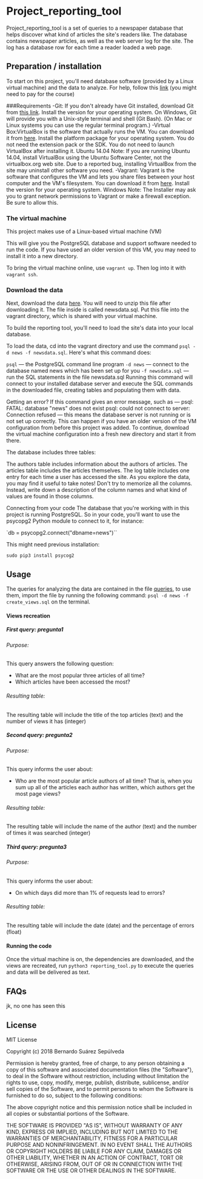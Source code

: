 # Project_reporting_tool
Project_reporting_tool is a set of queries to a newspaper database that helps discover what kind of articles the site's readers like. The database contains newspaper articles, as well as the web server log for the site. The log has a database row for each time a reader loaded a web page. 
## Preparation / installation
To start on this project, you'll need database software (provided by a Linux virtual machine) and the data to analyze. For help, follow this [link](https://classroom.udacity.com/nanodegrees/nd004/parts/4dcefa2a-fb54-4909-9708-9ef2839e5340/modules/5dbcf44d-760d-49d4-9055-b6a0a48e5454/lessons/3967218625/concepts/39636486110923) (you might need to pay for the course)

###Requirements
-Git: If you don't already have Git installed, download Git from [this link](git-scm.com). Install the version for your operating system.
On Windows, Git will provide you with a Unix-style terminal and shell (Git Bash). (On Mac or Linux systems you can use the regular terminal program.)
-Virtual Box:VirtualBox is the software that actually runs the VM. You can download it from [here](virtualbox.org). Install the platform package for your operating system. You do not need the extension pack or the SDK. You do not need to launch VirtualBox after installing it.
Ubuntu 14.04 Note: If you are running Ubuntu 14.04, install VirtualBox using the Ubuntu Software Center, not the virtualbox.org web site. Due to a reported bug, installing VirtualBox from the site may uninstall other software you need.
-Vagrant: Vagrant is the software that configures the VM and lets you share files between your host computer and the VM's filesystem. You can download it from [here](vagrantup.com). Install the version for your operating system.
Windows Note: The Installer may ask you to grant network permissions to Vagrant or make a firewall exception. Be sure to allow this.

### The virtual machine
This project makes use of a Linux-based virtual machine (VM)

This will give you the PostgreSQL database and support software needed to run the code. If you have used an older version of this VM, you may need to install it into a new directory.

To bring the virtual machine online, use `vagrant up`. Then log into it with `vagrant ssh`.

### Download the data
Next, download the data [here](https://d17h27t6h515a5.cloudfront.net/topher/2016/August/57b5f748_newsdata/newsdata.zip). You will need to unzip this file after downloading it. The file inside is called newsdata.sql. Put this file into the vagrant directory, which is shared with your virtual machine.

To build the reporting tool, you'll need to load the site's data into your local database. 

To load the data, cd into the vagrant directory and use the command `psql -d news -f newsdata.sql`.
Here's what this command does:

`psql` — the PostgreSQL command line program
`-d news` — connect to the database named news which has been set up for you
`-f newsdata.sql` — run the SQL statements in the file newsdata.sql
Running this command will connect to your installed database server and execute the SQL commands in the downloaded file, creating tables and populating them with data.

Getting an error?
If this command gives an error message, such as —
psql: FATAL: database "news" does not exist
psql: could not connect to server: Connection refused
— this means the database server is not running or is not set up correctly. This can happen if you have an older version of the VM configuration from before this project was added. To continue, download the virtual machine configuration into a fresh new directory and start it from there.

The database includes three tables:

The authors table includes information about the authors of articles.
The articles table includes the articles themselves.
The log table includes one entry for each time a user has accessed the site.
As you explore the data, you may find it useful to take notes! Don't try to memorize all the columns. Instead, write down a description of the column names and what kind of values are found in those columns.

Connecting from your code
The database that you're working with in this project is running PostgreSQL. So in your code, you'll want to use the psycopg2 Python module to connect to it, for instance:

`db = psycopg2.connect("dbname=news")``

This might need previous installation: 

`sudo pip3 install psycog2`

## Usage
The queries for analyzing the data are contained in the file [queries](create_views.sql), to use them, import the file by running the following command: `psql -d news -f create_views.sql` on the terminal.
#### Views recreation
##### First query: pregunta1
###### Purpose:
This query answers the following question: 
- What are the most popular three articles of all time? 
- Which articles have been accessed the most?
###### Resulting table:
The resulting table will include the title of the top articles (text) and the number of views it has (integer)
##### Second query: pregunta2
###### Purpose:
This query informs the user about:
- Who are the most popular article authors of all time? That is, when you sum up all of the articles each author has written, which authors get the most page views?
###### Resulting table:
The resulting table will include the name of the author (text) and the number of times it was searched (integer)
##### Third query: pregunta3
###### Purpose:
This query informs the user about:
- On which days did more than 1% of requests lead to errors?
###### Resulting table:
The resulting table will include the date (date) and the percentage of errors (float)
#### Running the code
Once the virtual machine is on, the dependencies are downloaded, and the views are recreated, run `python3 reporting_tool.py` to execute the queries and data will be delivered as text. 
## FAQs
jk, no one has seen this
## License
MIT License

Copyright (c) 2018 Bernardo Suárez Sepúlveda

Permission is hereby granted, free of charge, to any person obtaining a copy
of this software and associated documentation files (the "Software"), to deal
in the Software without restriction, including without limitation the rights
to use, copy, modify, merge, publish, distribute, sublicense, and/or sell
copies of the Software, and to permit persons to whom the Software is
furnished to do so, subject to the following conditions:

The above copyright notice and this permission notice shall be included in all
copies or substantial portions of the Software.

THE SOFTWARE IS PROVIDED "AS IS", WITHOUT WARRANTY OF ANY KIND, EXPRESS OR
IMPLIED, INCLUDING BUT NOT LIMITED TO THE WARRANTIES OF MERCHANTABILITY,
FITNESS FOR A PARTICULAR PURPOSE AND NONINFRINGEMENT. IN NO EVENT SHALL THE
AUTHORS OR COPYRIGHT HOLDERS BE LIABLE FOR ANY CLAIM, DAMAGES OR OTHER
LIABILITY, WHETHER IN AN ACTION OF CONTRACT, TORT OR OTHERWISE, ARISING FROM,
OUT OF OR IN CONNECTION WITH THE SOFTWARE OR THE USE OR OTHER DEALINGS IN THE
SOFTWARE.